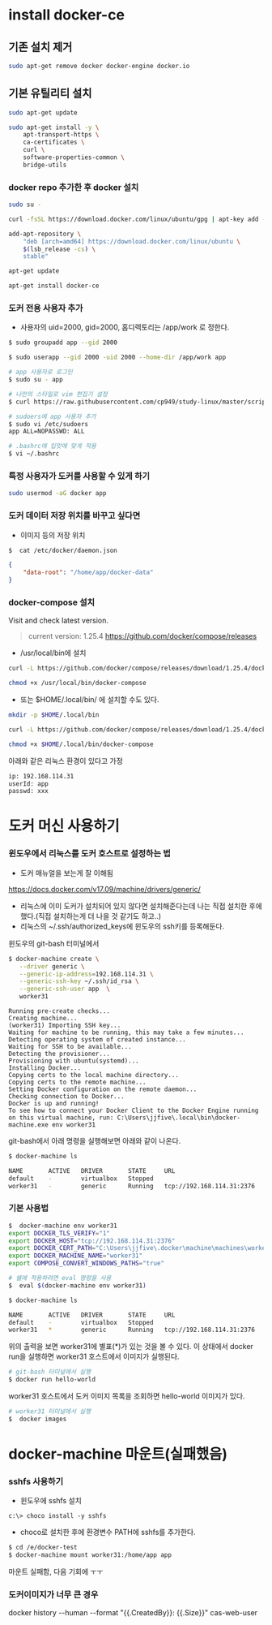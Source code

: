 # install docker-ce

## 기존 설치 제거

```bash
sudo apt-get remove docker docker-engine docker.io
```

## 기본 유틸리티 설치

```bash
sudo apt-get update

sudo apt-get install -y \
    apt-transport-https \
    ca-certificates \
    curl \
    software-properties-common \
    bridge-utils
```

### docker repo 추가한 후 docker 설치

```bash
sudo su -

curl -fsSL https://download.docker.com/linux/ubuntu/gpg | apt-key add -

add-apt-repository \
    "deb [arch=amd64] https://download.docker.com/linux/ubuntu \
    $(lsb_release -cs) \
    stable"

apt-get update

apt-get install docker-ce

```

### 도커 전용 사용자 추가

-   사용자의 uid=2000, gid=2000, 홈디렉토리는 /app/work 로 정한다.

```bash
$ sudo groupadd app --gid 2000

$ sudo userapp --gid 2000 -uid 2000 --home-dir /app/work app

# app 사용자로 로그인
$ sudo su - app

# 나만의 스타일로 vim 편집기 설정
$ curl https://raw.githubusercontent.com/cp949/study-linux/master/scripts/setup-vim.sh | bash

# sudoers에 app 사용자 추가
$ sudo vi /etc/sudoers
app ALL=NOPASSWD: ALL

# .bashrc에 입맛에 맞게 적용
$ vi ~/.bashrc
```

### 특정 사용자가 도커를 사용할 수 있게 하기

```bash
sudo usermod -aG docker app
```

### 도커 데이터 저장 위치를 바꾸고 싶다면

-   이미지 등의 저장 위치

```bash
$  cat /etc/docker/daemon.json
```

```json
{
    "data-root": "/home/app/docker-data"
}
```

### docker-compose 설치

Visit and check latest version.

> current version: 1.25.4
> https://github.com/docker/compose/releases

-   /usr/local/bin에 설치

```bash
curl -L https://github.com/docker/compose/releases/download/1.25.4/docker-compose-`uname -s`-`uname -m` -o /usr/local/bin/docker-compose

chmod +x /usr/local/bin/docker-compose
```

-   또는 \$HOME/.local/bin/ 에 설치할 수도 있다.

```bash
mkdir -p $HOME/.local/bin

curl -L https://github.com/docker/compose/releases/download/1.25.4/docker-compose-`uname -s`-`uname -m` -o $HOME/.local/bin/docker-compose

chmod +x $HOME/.local/bin/docker-compose
```

아래와 같은 리눅스 환경이 있다고 가정

```bash
ip: 192.168.114.31
userId: app
passwd: xxx
```

# 도커 머신 사용하기

### 윈도우에서 리눅스를 도커 호스트로 설정하는 법

-   도커 매뉴얼을 보는게 잘 이해됨

https://docs.docker.com/v17.09/machine/drivers/generic/

-   리눅스에 이미 도커가 설치되어 있지 않다면 설치해준다는데 나는 직접 설치한 후에 했다.(직접 설치하는게 더 나을 것 같기도 하고..)
-   리눅스의 ~/.ssh/authorized_keys에 윈도우의 ssh키를 등록해둔다.

윈도우의 git-bash 터미널에서

```bash
$ docker-machine create \
   --driver generic \
   --generic-ip-address=192.168.114.31 \
   --generic-ssh-key ~/.ssh/id_rsa \
   --generic-ssh-user app  \
   worker31
```

```
Running pre-create checks...
Creating machine...
(worker31) Importing SSH key...
Waiting for machine to be running, this may take a few minutes...
Detecting operating system of created instance...
Waiting for SSH to be available...
Detecting the provisioner...
Provisioning with ubuntu(systemd)...
Installing Docker...
Copying certs to the local machine directory...
Copying certs to the remote machine...
Setting Docker configuration on the remote daemon...
Checking connection to Docker...
Docker is up and running!
To see how to connect your Docker Client to the Docker Engine running on this virtual machine, run: C:\Users\jjfive\.local\bin\docker-machine.exe env worker31
```

git-bash에서 아래 명령을 실행해보면 아래와 같이 나온다.

```bash
$ docker-machine ls

NAME       ACTIVE   DRIVER       STATE     URL                         SWARM   DOCKER     ERRORS
default    -        virtualbox   Stopped                                       Unknown
worker31   -        generic      Running   tcp://192.168.114.31:2376           v19.03.6
```

### 기본 사용법

```bash
$  docker-machine env worker31
export DOCKER_TLS_VERIFY="1"
export DOCKER_HOST="tcp://192.168.114.31:2376"
export DOCKER_CERT_PATH="C:\Users\jjfive\.docker\machine\machines\worker31"
export DOCKER_MACHINE_NAME="worker31"
export COMPOSE_CONVERT_WINDOWS_PATHS="true"

# 쉘에 적용하려면 eval 명령을 사용
$  eval $(docker-machine env worker31)

$ docker-machine ls

NAME       ACTIVE   DRIVER       STATE     URL                         SWARM   DOCKER     ERRORS
default    -        virtualbox   Stopped                                       Unknown
worker31   *        generic      Running   tcp://192.168.114.31:2376           v19.03.6
```

위의 출력을 보면 worker31에 별표(\*)가 있는 것을 볼 수 있다.
이 상태에서 docker run을 실행하면 worker31 호스트에서 이미지가 실행된다.

```bash
# git-bash 터미널에서 실행
$ docker run hello-world
```

worker31 호스트에서 도커 이미지 목록을 조회하면 hello-world 이미지가 있다.

```bash
# worker31 터미널에서 실행
$  docker images
```

# docker-machine 마운트(실패했음)

### sshfs 사용하기

-   윈도우에 sshfs 설치

```
c:\> choco install -y sshfs
```

-   choco로 설치한 후에 환경변수 PATH에 sshfs를 추가한다.

```bash
$ cd /e/docker-test
$ docker-machine mount worker31:/home/app app
```

마운트 실패함, 다음 기회에 ㅜㅜ

### 도커이미지가 너무 큰 경우

docker history --human --format "{{.CreatedBy}}: {{.Size}}" cas-web-user
